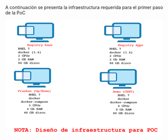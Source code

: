 A continuación se presenta la infraestructura requerida para el primer paso de la PoC


![alt text](https://github.com/sergiomerino/docker-registry/blob/master/infraestructura/infraestructura-PoC.png " Infraestructura PoC")

